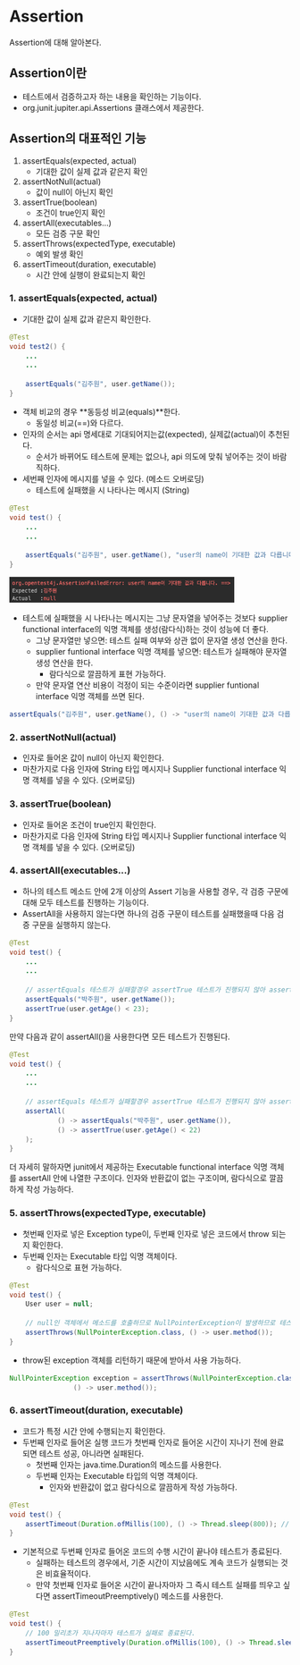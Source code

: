 # Assertion
Assertion에 대해 알아본다.

## Assertion이란
- 테스트에서 검증하고자 하는 내용을 확인하는 기능이다.
- org.junit.jupiter.api.Assertions 클래스에서 제공한다.

## Assertion의 대표적인 기능
1. assertEquals(expected, actual)
	- 기대한 값이 실제 값과 같은지 확인
2. assertNotNull(actual)
	- 값이 null이 아닌지 확인
3. assertTrue(boolean)
	- 조건이 true인지 확인
4. assertAll(executables...)
	- 모든 검증 구문 확인
5. assertThrows(expectedType, executable)
	- 예외 발생 확인
6. assertTimeout(duration, executable)
	- 시간 안에 실행이 완료되는지 확인

### 1. assertEquals(expected, actual)
- 기대한 값이 실제 값과 같은지 확인한다.

```java
@Test
void test2() {
    ...
    ...
        
    assertEquals("김주원", user.getName());
}
```

- 객체 비교의 경우 **동등성 비교(equals)**한다.
	- 동일성 비교(==)와 다르다. 
- 인자의 순서는 api 명세대로 기대되어지는값(expected), 실제값(actual)이 추천된다.
	- 순서가 바뀌어도 테스트에 문제는 없으나, api 의도에 맞춰 넣어주는 것이 바람직하다.
- 세번째 인자에 메시지를 넣을 수 있다. (메소드 오버로딩)
	- 테스트에 실패했을 시 나타나는 메시지 (String)

```java
@Test
void test() {
    ...
    ...
        
    assertEquals("김주원", user.getName(), "user의 name이 기대한 값과 다릅니다.");
}
```
<img src="./images/message.png" width="80%">

- 테스트에 실패했을 시 나타나는 메시지는 그냥 문자열을 넣어주는 것보다 supplier functional interface의 익명 객체를 생성(람다식)하는 것이 성능에 더 좋다.
	- 그냥 문자열만 넣으면: 테스트 실패 여부와 상관 없이 문자열 생성 연산을 한다.
	- supplier funtional interface 익명 객체를 넣으면: 테스트가 실패해야 문자열 생성 연산을 한다.
		- 람다식으로 깔끔하게 표현 가능하다.
	- 만약 문자열 연산 비용이 걱정이 되는 수준이라면 supplier funtional interface 익명 객체를 쓰면 된다.

```java
assertEquals("김주원", user.getName(), () -> "user의 name이 기대한 값과 다릅니다.");
```
			
### 2. assertNotNull(actual)
- 인자로 들어온 값이 null이 아닌지 확인한다.
- 마찬가지로 다음 인자에 String 타입 메시지나 Supplier<String> functional interface 익명 객체를 넣을 수 있다. (오버로딩)

### 3. assertTrue(boolean)
- 인자로 들어온 조건이 true인지 확인한다.
- 마찬가지로 다음 인자에 String 타입 메시지나 Supplier<String> functional interface 익명 객체를 넣을 수 있다. (오버로딩)

### 4. assertAll(executables...)
- 하나의 테스트 메소드 안에 2개 이상의 Assert 기능을 사용할 경우, 각 검증 구문에 대해 모두 테스트를 진행하는 기능이다.
- AssertAll을 사용하지 않는다면 하나의 검증 구문이 테스트를 실패했을때 다음 검증 구문을 실행하지 않는다.

```java
@Test
void test() {
    ...
    ...
    
    // assertEquals 테스트가 실패할경우 assertTrue 테스트가 진행되지 않아 assertTrue에 대한 테스트 결과를 모른다. 
    assertEquals("박주원", user.getName());
    assertTrue(user.getAge() < 23);
}
```

만약 다음과 같이 assertAll()을 사용한다면 모든 테스트가 진행된다.

```java
@Test
void test() {
    ...
    ...
    
    // assertEquals 테스트가 실패할경우 assertTrue 테스트가 진행되지 않아 assertTrue에 대한 테스트 결과를 모른다. 
    assertAll(
            () -> assertEquals("박주원", user.getName()),
            () -> assertTrue(user.getAge() < 22)
    );
}
```

더 자세히 말하자면 junit에서 제공하는 Executable functional interface 익명 객체를 assertAll 안에 나열한 구조이다. 인자와 반환값이 없는 구조이며, 람다식으로 깔끔하게 작성 가능하다.

### 5. assertThrows(expectedType, executable)
- 첫번째 인자로 넣은 Exception type이, 두번째 인자로 넣은 코드에서 throw 되는지 확인한다.
- 두번째 인자는 Executable 타입 익명 객체이다.
	- 람다식으로 표현 가능하다.
	
```java
@Test
void test() {
    User user = null;

    // null인 객체에서 메소드를 호출하므로 NullPointerException이 발생하므로 테스트 통과
    assertThrows(NullPointerException.class, () -> user.method());
}
```

- throw된 exception 객체를 리턴하기 때문에 받아서 사용 가능하다.

```java
NullPointerException exception = assertThrows(NullPointerException.class, 
                () -> user.method());
```

### 6. assertTimeout(duration, executable)
- 코드가 특정 시간 안에 수행되는지 확인한다.
- 두번째 인자로 들어온 실행 코드가 첫번째 인자로 들어온 시간이 지나기 전에 완료되면 테스트 성공, 아니라면 실패된다.
	- 첫번째 인자는 java.time.Duration의 메소드를 사용한다.
	- 두번째 인자는 Executable 타입의 익명 객체이다.
		- 인자와 반환값이 없고 람다식으로 깔끔하게 작성 가능하다.

```java
@Test
void test() {
    assertTimeout(Duration.ofMillis(100), () -> Thread.sleep(800)); // 테스트 실패
}
```

- 기본적으로 두번째 인자로 들어온 코드의 수행 시간이 끝나야 테스트가 종료된다.
	- 실패하는 테스트의 경우에서, 기준 시간이 지났음에도 계속 코드가 실행되는 것은 비효율적이다.
	- 만약 첫번째 인자로 들어온 시간이 끝나자마자 그 즉시 테스트 실패를 띄우고 싶다면 assertTimeoutPreemptively() 메소드를 사용한다.

```java
@Test
void test() {
    // 100 밀리초가 지나자마자 테스트가 실패로 종료된다.
    assertTimeoutPreemptively(Duration.ofMillis(100), () -> Thread.sleep(800));
}
```